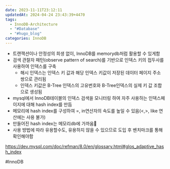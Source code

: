 ```yaml
---
date: 2023-11-11T23:12:11
updatedAt: 2024-04-24 23:43:39+4470
tags:
  - InnoDB-Architecture
  - "#Database"
  - "#hugo_blog"
categories: InnoDB
---
```

- 트랜잭션이나 안정성의 희생 없이, InnoDB를 memorydb처럼 활용할 수 있게함
- 검색 관찰자 패턴(observe pattern of search)를 기반으로 인덱스 키의 접두사를 사용하여 인덱스를 구축
	- 해시 인덱스는 인덱스 키 값과 해당 인덱스 키값이 저장된 데이터 페이지 주소 쌍으로 관리됨
	- 인덱스 키값은 B-Tree 인덱스의 고유번호와 B-Tree인덱스의 실제 키 값 조합으로 생성됨
- mysql에서 InnoDB테이블의 인덱스 검색을 모니터링 하여 자주 사용하는 인덱스페이지에 대해 hash index를 만듬
- 메모리에 hash index를 구성하여 =, in연산자의 속도를 높일 수 있음(<,>, like 연산에는 사용 불가)
- 만들어진 hash index는 메모리db에 가까움
- 사용 방법에 따라 유용할수도, 유용하지 않을 수 있으므로 도입 후 벤치마크를 통해 확인해야함

https://dev.mysql.com/doc/refman/8.0/en/glossary.html#glos_adaptive_hash_index

#InnoDB 